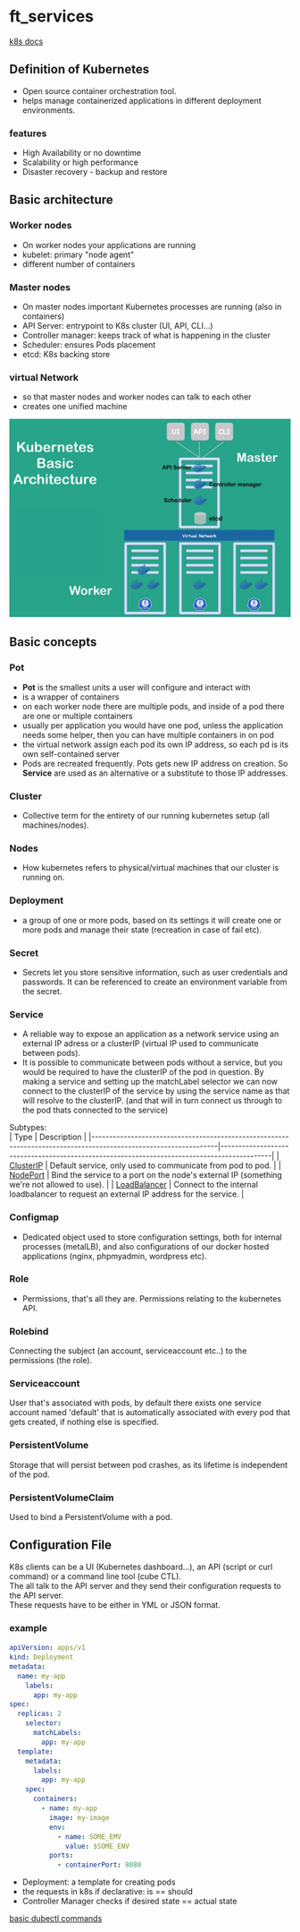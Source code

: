 # ft_services

[k8s docs](https://kubernetes.io/docs/home/)

## Definition of Kubernetes

- Open source container orchestration tool.
- helps manage containerized applications in different deployment environments.

### features

- High Availability or no downtime
- Scalability or high performance
- Disaster recovery - backup and restore

## Basic architecture

### Worker nodes

- On worker nodes your applications are running
- kubelet: primary "node agent"
- different number of containers

### Master nodes

- On master nodes important Kubernetes processes are running (also in containers)
- API Server: entrypoint to K8s cluster (UI, API, CLI...)
- Controller manager: keeps track of what is happening in the cluster
- Scheduler: ensures Pods placement
- etcd: K8s backing store

### virtual Network

- so that master nodes and worker nodes can talk to each other
- creates one unified machine

![Basic architecture](images/Basic_architecture.png)

## Basic concepts

### Pot

- **Pot** is the smallest units a user will configure and interact with
- is a wrapper of containers
- on each worker node there are multiple pods, and inside of a pod there are one or multiple containers
- usually per application you would have one pod, unless the application needs some helper, then you can have multiple containers in on pod
- the virtual network assign each pod its own IP address, so each pd is its own self-contained server
- Pods are recreated frequently. Pots gets new IP address on creation. So **Service** are used as an alternative or a substitute to those  IP  addresses.

### Cluster

- Collective term for the entirety of our running kubernetes setup (all machines/nodes).

### Nodes

- How kubernetes refers to physical/virtual machines that our cluster is running on.

### Deployment

- a group of one or more pods, based on its settings it will create one or more pods and manage their state (recreation in case of fail etc).

### Secret

- Secrets let you store sensitive information, such as user credentials and passwords.
It can be referenced to create an environment variable from the secret.

### Service

- A reliable way to expose an application as a network service using an external IP adress or a clusterIP (virtual IP used to communicate between pods).
- It is possible to communicate between pods without a service, but you would be required to have the clusterIP of the pod in question. By making a service and setting up the matchLabel selector we can now connect to the clusterIP of the service by using the service name as that will resolve to the clusterIP. (and that will in turn connect us through to the pod thats connected to the service)
  
Subtypes:  
| Type                                                                                                            | Description                                                                                |
|-----------------------------------------------------------------------------------------------------------------|--------------------------------------------------------------------------------------------|
| [ClusterIP](https://kubernetes.io/docs/concepts/services-networking/service/#publishing-services-service-types) | Default service, only used to communicate from pod to pod.                                 |
| [NodePort](https://kubernetes.io/docs/concepts/services-networking/service/#nodeport)                           | Bind the service to a port on the node's external IP (something we're not allowed to use). |
| [LoadBalancer](https://kubernetes.io/docs/concepts/services-networking/service/#loadbalancer)                   | Connect to the internal loadbalancer to request an external IP address for the service.    |

### Configmap

- Dedicated object used to store configuration settings, both for internal processes (metalLB), and also configurations of our docker hosted applications (nginx, phpmyadmin, wordpress etc).

### Role

- Permissions, that's all they are. Permissions relating to the kubernetes API.

### Rolebind

Connecting the subject (an account, serviceaccount etc..) to the permissions (the role).

### Serviceaccount

User that's associated with pods, by default there exists one service account named 'default' that is automatically associated with every pod that gets created, if nothing else is specified.

### PersistentVolume

Storage that will persist between pod crashes, as its lifetime is independent of the pod.

### PersistentVolumeClaim

Used to bind a PersistentVolume with a pod.

## Configuration File

K8s clients can be a UI (Kubernetes dashboard...), an API (script or curl command) or a command line tool (cube CTL).  
The all talk to the API server and they send their configuration requests to the API server.  
These requests have to be either in YML or JSON format.

### example

``` yml
apiVersion: apps/v1
kind: Deployment
metadata:
  name: my-app
    labels:
      app: my-app
spec:
  replicas: 2
    selector:
      matchLabels:
        app: my-app
  template:
    metadata:
      labels:
        app: my-app
    spec:
      containers:
        - name: my-app
          image: my-image
          env:
            - name: SOME_EMV
              value: $SOME_ENV
          ports:
            - containerPort: 8080
```

- Deployment: a template for creating pods
- the requests in k8s if declarative: is == should
- Controller Manager checks if desired state == actual state

[basic dubectl commands](https://gitlab.com/nanuchi/youtube-tutorial-series/-/blob/master/basic-kubectl-commands/cli-commands.md)
